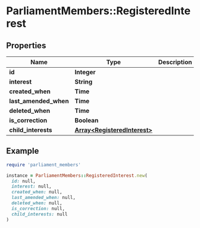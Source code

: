# ParliamentMembers::RegisteredInterest

## Properties

| Name | Type | Description | Notes |
| ---- | ---- | ----------- | ----- |
| **id** | **Integer** |  | [optional] |
| **interest** | **String** |  | [optional] |
| **created_when** | **Time** |  | [optional] |
| **last_amended_when** | **Time** |  | [optional] |
| **deleted_when** | **Time** |  | [optional] |
| **is_correction** | **Boolean** |  | [optional] |
| **child_interests** | [**Array&lt;RegisteredInterest&gt;**](RegisteredInterest.md) |  | [optional] |

## Example

```ruby
require 'parliament_members'

instance = ParliamentMembers::RegisteredInterest.new(
  id: null,
  interest: null,
  created_when: null,
  last_amended_when: null,
  deleted_when: null,
  is_correction: null,
  child_interests: null
)
```

